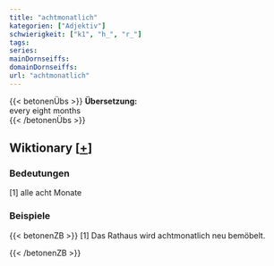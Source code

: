 ```yaml
---
title: "achtmonatlich"
kategorien: ["Adjektiv"]
schwierigkeit: ["k1", "h_", "r_"]
tags:
series:
mainDornseiffs:
domainDornseiffs:
url: "achtmonatlich"
---
```


{{< betonenÜbs >}}
**Übersetzung:**  
every eight months  
{{< /betonenÜbs >}}

## Wiktionary [[+](https://de.wiktionary.org/wiki/achtmonatlich)]

### Bedeutungen
[1] alle acht Monate  

### Beispiele
{{< betonenZB >}}
[1] Das Rathaus wird achtmonatlich neu bemöbelt.  

{{< /betonenZB >}}

